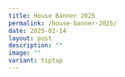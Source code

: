 ```yaml
---
title: House Banner 2025
permalink: /house-banner-2025/
date: 2025-02-14
layout: post
description: ""
image: ""
variant: tiptap
---
```

